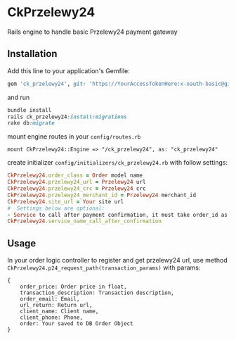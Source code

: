 # CkPrzelewy24
 
Rails engine to handle basic Przelewy24 payment gateway


## Installation
Add this line to your application's Gemfile:

```ruby
gem 'ck_przelewy24', git: 'https://YourAccessTokenHere:x-oauth-basic@github.com/ck-cyberkom/ck-przelewy24.git'
```

and run

```ruby
bundle install
rails ck_przelewy24:install:migrations
rake db:migrate
```

mount engine routes in your `config/routes.rb`

```
mount CkPrzelewy24::Engine => "/ck_przelewy24", as: "ck_przelewy24"
```

create initializer `config/initializers/ck_przelewy24.rb` with follow settings:

```ruby
CkPrzelewy24.order_class = Order model name
CkPrzelewy24.przelewy24_url = Przelewy24 url
CkPrzelewy24.przelewy24_crc = Przelewy24 crc
CkPrzelewy24.przelewy24_merchant_id = Przelewy24 merchant_id
CkPrzelewy24.site_url = Your site url
#  Settings below are optional:
- Service to call after payment confirmation, it must take order_id as a param.
CkPrzelewy24.service_name_call_after_confirmation
```


## Usage

In your order logic controller to register and get przelewy24 url,
use method `CkPrzelewy24.p24_request_path(transaction_params)`
with params:
```
{
    order_price: Order price in float,
    transaction_description: Transaction description,
    order_email: Email,
    url_return: Return url,
    client_name: Client name,
    client_phone: Phone,
    order: Your saved to DB Order Object
}
```
